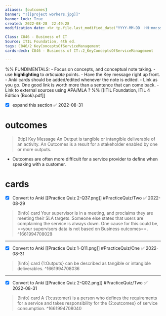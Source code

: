 ```yaml
---
aliases: [outcomes]
banner: "![[project workers.jpg]]"
banner_lock: True
created: 2022-08-28  22:49:28
modification date: <%+ tp.file.last_modified_date("YYYY-MM-DD  HH:mm:ss") %>

Class: C846 - Business of IT
Source: ITIL Foundation, 4th ed.
tags: C846/2_KeyConceptsOfServiceManagement
cards-deck: C846 - Business of IT::2_KeyConceptsOfServiceManagement

---
```

%%
	FUNDIMENTALS:
	- Focus on concepts, and conceptual note taking.
	- use __highlighting__ to _articulate_ points.
	- Have the Key message right up front.
	- Anki cards should be added/edited whenever the note is edited.
	- Link as you go. One good link is worth more than a sentence that can come back.
	- Link to external sources using APA/MLA ? %%
[[ITIL Foundation, ITIL 4 Edition (Book).pdf]]
- [x] expand this section ✅ 2022-08-31
# outcomes
>[!tip] Key Message
>An Output is tangible or intangible deliverable of an activity.
>An Outcomes is a result for a stakeholder enabled by one or more outputs.

- Outcomes are often more difficult for a service provider to define when speaking with a customer.

# cards
- [x] Convert to Anki [[Practice Quiz 2-Q37.png]] #PracticeQuiz/Two ✅ 2022-08-29
>[!info] card
>Your supervisor is in a meeting, and proclaims they are meeting their SLA targets. Someone else states that users are complaining the service is always down. One cause for this could be, ==your supervisors data is not based on Business outcomes==.
^1661994708028
---
- [x] Convert to Anki [[Practice Quiz 1-Q11.png]] #PracticeQuiz/One ✅ 2022-08-31
>[!info] card
>{1:Outputs} can be described as tangible or intangible deliverables.
^1661994708036
---
- [x] Convert to Anki [[Practice Quiz 2-Q02.png]] #PracticeQuiz/Two ✅ 2022-08-31
>[!info] card
>A {1:customer} is a person who defines the requirements for a service and takes responsibility for the {2:outcomes} of service consumption.
^1661994708040
